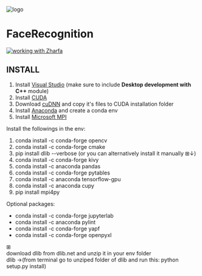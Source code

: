 ![logo](https://github.com/makashy/facerecognition/blob/master/images/facelogo09-01.png)

# FaceRecognition
[![working with Zharfa](https://github.com/makashy/facerecognition/blob/master/images/Screenshot.jpg)](https://www.youtube.com/watch?v=IOww6sEHmAA)
## INSTALL

1. Install [Visual Studio](https://visualstudio.microsoft.com/) (make sure to include **Desktop development with C++** module)
2. Install [CUDA](https://developer.nvidia.com/cuda-downloads)
3. Download [cuDNN](https://developer.nvidia.com/cudnn) and copy it's files to CUDA installation folder
4. Install [Anaconda](https://www.anaconda.com/distribution/) and create a conda env
5. Install [Microsoft MPI](https://docs.microsoft.com/en-us/message-passing-interface/microsoft-mpi) 

Install the followings in the env:

1. conda install -c conda-forge opencv
2. conda install -c conda-forge cmake
3. pip install dlib --verbose (or you can alternatively install it manually ⊞↓)
4. conda install -c conda-forge kivy
5. conda install -c anaconda pandas
6. conda install -c conda-forge pytables
7. conda install -c anaconda tensorflow-gpu
8. conda install -c anaconda cupy
9. pip install mpi4py

Optional packages:

* conda install -c conda-forge jupyterlab
* conda install -c anaconda pylint
* conda install -c conda-forge yapf
* conda install -c conda-forge openpyxl

⊞\
download dlib from dlib.net and unzip it in your env folder\
dlib ->(from terminal go to unziped folder of dlib and run this: python setup.py install)
